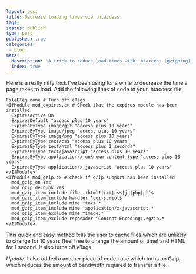 ```yaml
---
layout: post
title: Decrease loading times via .htaccess
tags:
status: publish
type: post
published: true
categories:
 – blog
meta:
  description: 'A trick to reduce load times with .htaccess (gzipping)'
  index: true
---
```

Here is a really nifty trick I've been using for a while to decrease the time a page takes to load. Add the following lines of code to your .htaccess file:

```
FileETag none # Turn off eTags
<IfModule mod_expires.c> # Check that the expires module has been installed
  ExpiresActive On
  ExpiresDefault "access plus 10 years"
  ExpiresByType image/gif "access plus 10 years"
  ExpiresByType image/jpeg "access plus 10 years"
  ExpiresByType image/png "access plus 10 years"
  ExpiresByType text/css "access plus 10 years"
  ExpiresByType text/html "access plus 1 seconds"
  ExpiresByType text/javascript "access plus 10 years"
  ExpiresByType application/x-unknown-content-type "access plus 10 years"
  ExpiresByType application/x-javascript "access plus 10 years"
</IfModule>
<IfModule mod_gzip.c> # check if gZip support has been installed
  mod_gzip_on Yes
  mod_gzip_dechunk Yes
  mod_gzip_item_include file .(html?|txt|css|js|php|pl)$
  mod_gzip_item_include handler ^cgi-script$
  mod_gzip_item_include mime ^text.*
  mod_gzip_item_include mime ^application/x-javascript.*
  mod_gzip_item_exclude mime ^image.*
  mod_gzip_item_exclude rspheader ^Content-Encoding:.*gzip.*
</IfModule>
```

This quick and easy method tells the user to cache files which are unlikely to change for 10 years (feel free to change the amount of time) and HTML for 1 second. It also turns off eTags.

_Update:_ I also added a another piece of code I use which turns on Gzip, which reduces the amount of bandwidth required to transfer a file.
